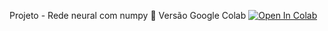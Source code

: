 Projeto - Rede neural com numpy
📕 Versão Google Colab [![Open In Colab](https://colab.research.google.com/assets/colab-badge.svg)](https://colab.research.google.com/github/binhojulix/portfolio/blob/master/dados/redes_neurais/rede_neural_com_numpy/notebook.ipynb)
 